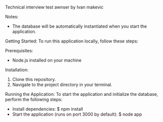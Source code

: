 Technical interview test awnser by Ivan makevic

Notes:
- The database will be automatically instantiated when you start the application.

Getting Started:
To run this application locally, follow these steps:

Prerequisites:
- Node.js installed on your machine

Installation:
1. Clone this repository.
2. Navigate to the project directory in your terminal.

Running the Application:
To start the application and initialize the database, perform the following steps:
- Install dependencies:
    $ npm install
- Start the application (runs on port 3000 by default):
    $ node app

